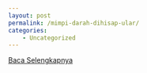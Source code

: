 ```yaml
---
layout: post
permalink: /mimpi-darah-dihisap-ular/
categories:
    - Uncategorized
---
```


[Baca Selengkapnya](/08)